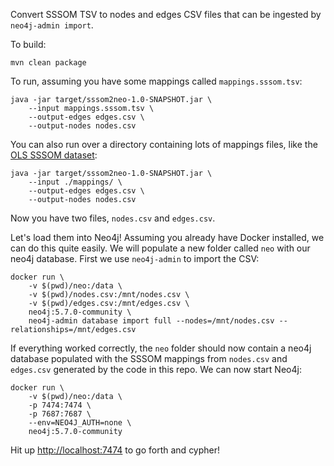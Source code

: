 Convert SSSOM TSV to nodes and edges CSV files that can be ingested by `neo4j-admin import`.

To build:

    mvn clean package

To run, assuming you have some mappings called `mappings.sssom.tsv`:

    java -jar target/sssom2neo-1.0-SNAPSHOT.jar \
        --input mappings.sssom.tsv \
        --output-edges edges.csv \
        --output-nodes nodes.csv

You can also run over a directory containing lots of mappings files, like the [OLS SSSOM dataset](https://www.ebi.ac.uk/ols4/downloads):

    java -jar target/sssom2neo-1.0-SNAPSHOT.jar \
        --input ./mappings/ \
        --output-edges edges.csv \
        --output-nodes nodes.csv

Now you have two files, `nodes.csv` and `edges.csv`.

Let's load them into Neo4j! Assuming you already have Docker installed, we can do this quite easily. We will populate a new
folder called `neo` with our neo4j database. First we use `neo4j-admin` to import the CSV:

    docker run \
        -v $(pwd)/neo:/data \
        -v $(pwd)/nodes.csv:/mnt/nodes.csv \
        -v $(pwd)/edges.csv:/mnt/edges.csv \
        neo4j:5.7.0-community \
        neo4j-admin database import full --nodes=/mnt/nodes.csv --relationships=/mnt/edges.csv
 
If everything worked correctly, the `neo` folder should now contain a neo4j database populated with the SSSOM mappings
from `nodes.csv` and `edges.csv` generated by the code in this repo. We can now start Neo4j:

    docker run \
        -v $(pwd)/neo:/data \
        -p 7474:7474 \
        -p 7687:7687 \
        --env=NEO4J_AUTH=none \
        neo4j:5.7.0-community

Hit up [http://localhost:7474](http://localhost:7474) to go forth and cypher!


